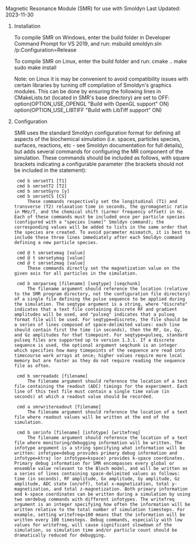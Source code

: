 Magnetic Resonance Module (SMR) for use with Smoldyn
Last Updated: 2023-11-30

1. Installation

	To compile SMR on Windows, enter the build folder in Developer Command Prompt for VS 2019, and run:
		msbuild smoldyn.sln /p:Configuration=Release

	To compile SMR on Linux, enter the build folder and run:
		cmake ..
		make
		sudo make install
		
	Note: on Linux it is may be convenient to avoid compatibility issues with certain libraries by turning off compilation of Smoldyn's graphics modules. This can be done by ensuring the following lines in CMakeLists.txt (located in SMR's base directory) are set to OFF:
		option(OPTION_USE_OPENGL "Build with OpenGL support" ON)
		option(OPTION_USE_LIBTIFF "Build with LibTiff support" ON)
		
2. Configuration

	SMR uses the standard Smoldyn configuration format for defining all aspects of the biochemical simulation (i.e. spaces, particles species, surfaces, reactions, etc - see Smoldyn documentation for full details), but adds several commands for configuring the MR component of the simulation. These commands should be included as follows, with square brackets indicating a configurable parameter (the brackets should not be included in the statement):
		
		cmd b smrsetT1 [T1]
		cmd b smrsetT2 [T2]
		cmd b smrsetGyro [y]
		cmd b smrsetCS [CS]
			These commands respectively set the longitudinal (T1) and transverse (T2) relaxation time in seconds, the gyromagnetic ratio in MHz/T, and the chemical shift (Larmor frequency offset) in Hz. Each of these commands must be included once per particle species (configured with a "species [name]" Smoldyn command); the corresponding values will be added to lists in the same order that the species are created. To avoid parameter mismatch, it is best to include these three lines immediately after each Smoldyn command defining a new particle species.
			
		cmd @ t smrsetxmag [value]
		cmd @ t smrsetymag [value]
		cmd @ t smrsetzmag [value]
			These commands directly set the magnetization value on the given axis for all particles in the simulation.
			
		cmd b smrparseq [filename] [seqtype] [seqchunk]
			The filename argument should reference the location (relative to the SMR program directory, not the configuration file directory) of a single file defining the pulse sequence to be applied during the simulation. The seqtype argument is a string, where "discrete" indicates that a text file containing discrete RF and gradient amplitudes will be used, and "pulseq" indicates that a pulseq format file will be used. For seqtype=discrete, the file should be a series of lines composed of space-delimited values: each line should contain first the time (in seconds), then the RF, Gx, Gy, and Gz amplitudes for that timepoint. For seqtype=pulseq, standard pulseq files are supported up to version 1.3.1. If a discrete sequence is used, the optional argument seqchunk is an integer which specifies how many timepoints of the sequence are read into timecourse work arrays at once; higher values require more local memory but are faster as they do not require reading the sequence file as often.
			
		cmd b smrreadadc [filename]
			The filename argument should reference the location of a text file containing the readout (ADC) timings for the experiment. Each line of this text file must contain a single time value (in seconds) at which a readout value should be recorded.
			
		cmd a smrwritereadout [filename]
			The filename argument should reference the location of a text file where readout values will be written at the end of the simulation.
			
		cmd b smrinfo [filename] [infotype] [writefreq]
			The filename argument should reference the location of a text file where monitoring/debugging information will be written. The infotype argument is a string specifying what information will be written: infotype=debug provides primary debug information and infotype=ktraj (or infotype=kspace) provides k-space coordinates. Primary debug information for SMR encompasses every global or ensemble value relevant to the Bloch model, and will be written as a series of lines containing space-delimited values as follows: time (in seconds), RF amplitude, Gx amplitude, Gy amplitude, Gz amplitude, ADC state (on/off), total x-magnetization, total y-magnetization, and total z-magnetization. Both primary information and k-space coordinates can be written during a simulation by using two smrdebug commands with different infotypes. The writefreq argument is an integer specifying how often the information will be written relative to the total number of simulation timesteps. For example, setting writefreq=100 means that the information will be written every 100 timesteps. Debug commands, especially with low values for writefreq, will cause significant slowdown of the simulation, so simulation time and/or particle count should be dramatically reduced for debugging.